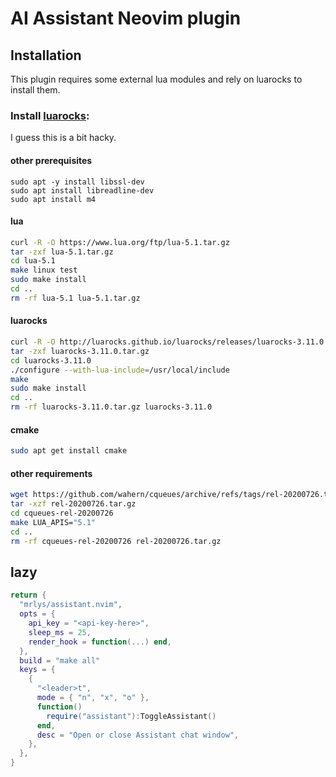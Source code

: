 # AI Assistant Neovim plugin
## Installation
This plugin requires some external lua modules and rely on luarocks to install them.
### Install [luarocks](https://github.com/luarocks/luarocks/wiki/Installation-instructions-for-Unix):
I guess this is a bit hacky.

#### other prerequisites
```
sudo apt -y install libssl-dev
sudo apt install libreadline-dev
sudo apt install m4
```
#### lua 
```bash
curl -R -O https://www.lua.org/ftp/lua-5.1.tar.gz
tar -zxf lua-5.1.tar.gz
cd lua-5.1
make linux test
sudo make install
cd ..
rm -rf lua-5.1 lua-5.1.tar.gz
```
#### luarocks
```bash
curl -R -O http://luarocks.github.io/luarocks/releases/luarocks-3.11.0.tar.gz
tar -zxf luarocks-3.11.0.tar.gz
cd luarocks-3.11.0
./configure --with-lua-include=/usr/local/include
make
sudo make install
cd ..
rm -rf luarocks-3.11.0.tar.gz luarocks-3.11.0
```
#### cmake
```bash
sudo apt get install cmake
```
#### other requirements
```bash
wget https://github.com/wahern/cqueues/archive/refs/tags/rel-20200726.tar.gz
tar -xzf rel-20200726.tar.gz
cd cqueues-rel-20200726
make LUA_APIS="5.1"
cd ..
rm -rf cqueues-rel-20200726 rel-20200726.tar.gz
```

## lazy
```lua
return {
  "mrlys/assistant.nvim",
  opts = {
    api_key = "<api-key-here>",
    sleep_ms = 25,
    render_hook = function(...) end,
  },
  build = "make all"
  keys = {
    {
      "<leader>t",
      mode = { "n", "x", "o" },
      function()
        require("assistant"):ToggleAssistant()
      end,
      desc = "Open or close Assistant chat window",
    },
  },
}
```

